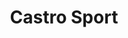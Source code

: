 ---
title: "Castro Sport"
url: /santiago/castro-sport-francisco-villaespesa/
shop: reparación de automóviles
---